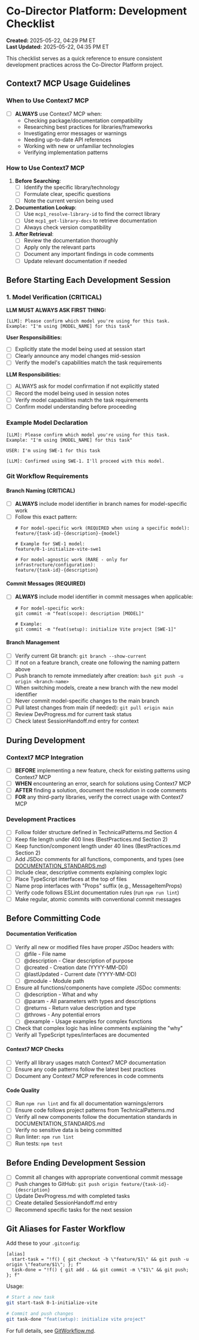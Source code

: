 # Co-Director Platform: Development Checklist

**Created:** 2025-05-22, 04:29 PM ET  
**Last Updated:** 2025-05-22, 04:35 PM ET

This checklist serves as a quick reference to ensure consistent development practices across the Co-Director Platform project.

## Context7 MCP Usage Guidelines

### When to Use Context7 MCP
- [ ] **ALWAYS** use Context7 MCP when:
  - Checking package/documentation compatibility
  - Researching best practices for libraries/frameworks
  - Investigating error messages or warnings
  - Needing up-to-date API references
  - Working with new or unfamiliar technologies
  - Verifying implementation patterns

### How to Use Context7 MCP
1. **Before Searching**:
   - [ ] Identify the specific library/technology
   - [ ] Formulate clear, specific questions
   - [ ] Note the current version being used

2. **Documentation Lookup**:
   - [ ] Use `mcp1_resolve-library-id` to find the correct library
   - [ ] Use `mcp1_get-library-docs` to retrieve documentation
   - [ ] Always check version compatibility

3. **After Retrieval**:
   - [ ] Review the documentation thoroughly
   - [ ] Apply only the relevant parts
   - [ ] Document any important findings in code comments
   - [ ] Update relevant documentation if needed

## Before Starting Each Development Session

### 1. Model Verification (CRITICAL)
**LLM MUST ALWAYS ASK FIRST THING:**
```
[LLM]: Please confirm which model you're using for this task.
Example: "I'm using [MODEL_NAME] for this task"
```

**User Responsibilities:**
- [ ] Explicitly state the model being used at session start
- [ ] Clearly announce any model changes mid-session
- [ ] Verify the model's capabilities match the task requirements

**LLM Responsibilities:**
- [ ] ALWAYS ask for model confirmation if not explicitly stated
- [ ] Record the model being used in session notes
- [ ] Verify model capabilities match the task requirements
- [ ] Confirm model understanding before proceeding

### Example Model Declaration
```
[LLM]: Please confirm which model you're using for this task.
Example: "I'm using [MODEL_NAME] for this task"

USER: I'm using SWE-1 for this task

[LLM]: Confirmed using SWE-1. I'll proceed with this model.
```

### Git Workflow Requirements

#### Branch Naming (CRITICAL)
- [ ] **ALWAYS** include model identifier in branch names for model-specific work
- [ ] Follow this exact pattern:
  ```
  # For model-specific work (REQUIRED when using a specific model):
  feature/{task-id}-{description}-{model}
  
  # Example for SWE-1 model:
  feature/0-1-initialize-vite-swe1
  
  # For model-agnostic work (RARE - only for infrastructure/configuration):
  feature/{task-id}-{description}
  ```

#### Commit Messages (REQUIRED)
- [ ] **ALWAYS** include model identifier in commit messages when applicable:
  ```
  # For model-specific work:
  git commit -m "feat(scope): description [MODEL]"
  
  # Example:
  git commit -m "feat(setup): initialize Vite project [SWE-1]"
  ```

#### Branch Management
- [ ] Verify current Git branch: `git branch --show-current`
- [ ] If not on a feature branch, create one following the naming pattern above
- [ ] Push branch to remote immediately after creation:
      ```bash
      git push -u origin <branch-name>
      ```
- [ ] When switching models, create a new branch with the new model identifier
- [ ] Never commit model-specific changes to the main branch
- [ ] Pull latest changes from main (if needed): `git pull origin main`
- [ ] Review DevProgress.md for current task status
- [ ] Check latest SessionHandoff.md entry for context

## During Development

### Context7 MCP Integration
- [ ] **BEFORE** implementing a new feature, check for existing patterns using Context7 MCP
- [ ] **WHEN** encountering an error, search for solutions using Context7 MCP
- [ ] **AFTER** finding a solution, document the resolution in code comments
- [ ] **FOR** any third-party libraries, verify the correct usage with Context7 MCP

### Development Practices
- [ ] Follow folder structure defined in TechnicalPatterns.md Section 4
- [ ] Keep file length under 400 lines (BestPractices.md Section 2)
- [ ] Keep function/component length under 40 lines (BestPractices.md Section 2)
- [ ] Add JSDoc comments for all functions, components, and types (see [DOCUMENTATION_STANDARDS.md](./DOCUMENTATION_STANDARDS.md))
- [ ] Include clear, descriptive comments explaining complex logic
- [ ] Place TypeScript interfaces at the top of files
- [ ] Name prop interfaces with "Props" suffix (e.g., MessageItemProps)
- [ ] Verify code follows ESLint documentation rules (run `npm run lint`)
- [ ] Make regular, atomic commits with conventional commit messages

## Before Committing Code

#### Documentation Verification
- [ ] Verify all new or modified files have proper JSDoc headers with:
  - [ ] @file - File name
  - [ ] @description - Clear description of purpose
  - [ ] @created - Creation date (YYYY-MM-DD)
  - [ ] @lastUpdated - Current date (YYYY-MM-DD)
  - [ ] @module - Module path
- [ ] Ensure all functions/components have complete JSDoc comments:
  - [ ] @description - What and why
  - [ ] @param - All parameters with types and descriptions
  - [ ] @returns - Return value description and type
  - [ ] @throws - Any potential errors
  - [ ] @example - Usage examples for complex functions
- [ ] Check that complex logic has inline comments explaining the "why"
- [ ] Verify all TypeScript types/interfaces are documented

#### Context7 MCP Checks
- [ ] Verify all library usages match Context7 MCP documentation
- [ ] Ensure any code patterns follow the latest best practices
- [ ] Document any Context7 MCP references in code comments

#### Code Quality
- [ ] Run `npm run lint` and fix all documentation warnings/errors
- [ ] Ensure code follows project patterns from TechnicalPatterns.md
- [ ] Verify all new components follow the documentation standards in DOCUMENTATION_STANDARDS.md
- [ ] Verify no sensitive data is being committed
- [ ] Run linter: `npm run lint`
- [ ] Run tests: `npm test`

## Before Ending Development Session

- [ ] Commit all changes with appropriate conventional commit message
- [ ] Push changes to GitHub: `git push origin feature/{task-id}-{description}`
- [ ] Update DevProgress.md with completed tasks
- [ ] Create detailed SessionHandoff.md entry
- [ ] Recommend specific tasks for the next session

## Git Aliases for Faster Workflow

Add these to your `.gitconfig`:
```
[alias]
  start-task = "!f() { git checkout -b \"feature/$1\" && git push -u origin \"feature/$1\"; }; f"
  task-done = "!f() { git add . && git commit -m \"$1\" && git push; }; f"
```

Usage:
```bash
# Start a new task
git start-task 0-1-initialize-vite

# Commit and push changes
git task-done "feat(setup): initialize vite project"
```

For full details, see [GitWorkflow.md](./GitWorkflow.md).
